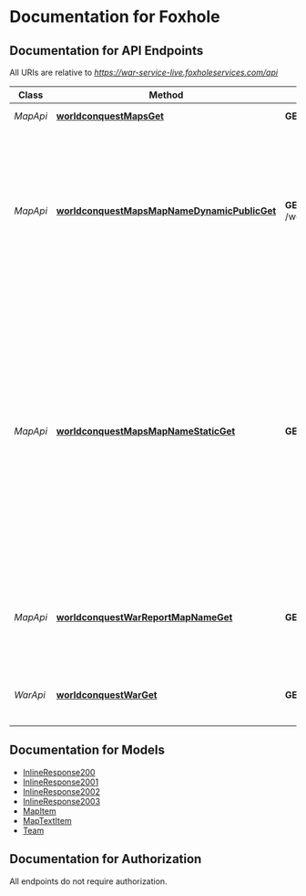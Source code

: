 # Documentation for Foxhole

<a name="documentation-for-api-endpoints"></a>
## Documentation for API Endpoints

All URIs are relative to *https://war-service-live.foxholeservices.com/api*

Class | Method | HTTP request | Description
------------ | ------------- | ------------- | -------------
*MapApi* | [**worldconquestMapsGet**](Apis/MapApi.md#worldconquestmapsget) | **GET** /worldconquest/maps | List map names.
*MapApi* | [**worldconquestMapsMapNameDynamicPublicGet**](Apis/MapApi.md#worldconquestmapsmapnamedynamicpublicget) | **GET** /worldconquest/maps/{mapName}/dynamic/public | Dynamic map data includes map icons that could change over the lifecycle of a map. This includes static bases and static base build sites.
*MapApi* | [**worldconquestMapsMapNameStaticGet**](Apis/MapApi.md#worldconquestmapsmapnamestaticget) | **GET** /worldconquest/maps/{mapName}/static | Static map data includes things that never change over the lifecycle of a map. This includes map text labels, resource nodes, and world structures. You only need to request this once per map between World Conquests.
*MapApi* | [**worldconquestWarReportMapNameGet**](Apis/MapApi.md#worldconquestwarreportmapnameget) | **GET** /worldconquest/warReport/{mapName} | Returns the number of enlistments, casualties, and other map specific information
*WarApi* | [**worldconquestWarGet**](Apis/WarApi.md#worldconquestwarget) | **GET** /worldconquest/war | Returns data about the current state of the war.


<a name="documentation-for-models"></a>
## Documentation for Models

 - [InlineResponse200](./Models/InlineResponse200.md)
 - [InlineResponse2001](./Models/InlineResponse2001.md)
 - [InlineResponse2002](./Models/InlineResponse2002.md)
 - [InlineResponse2003](./Models/InlineResponse2003.md)
 - [MapItem](./Models/MapItem.md)
 - [MapTextItem](./Models/MapTextItem.md)
 - [Team](./Models/Team.md)


<a name="documentation-for-authorization"></a>
## Documentation for Authorization

All endpoints do not require authorization.
